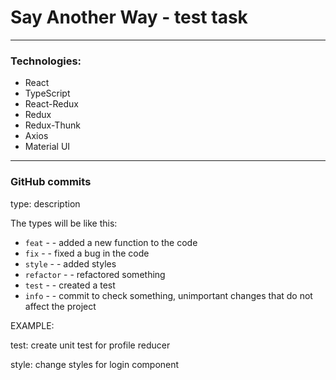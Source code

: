# Say Another Way - test task

---

### Technologies:
- React
- TypeScript
- React-Redux
- Redux
- Redux-Thunk
- Axios
- Material UI

---

### GitHub commits
type: description

The types will be like this:

- `feat` - - added a new function to the code
- `fix` - - fixed a bug in the code
- `style` - - added styles
- `refactor` - - refactored something
- `test` - - created a test
- `info` - - commit to check something, unimportant changes that do not affect the project

EXAMPLE:

test: create unit test for profile reducer

style: change styles for login component